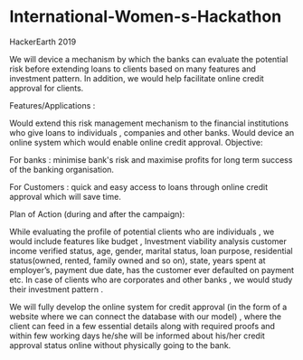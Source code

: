 # International-Women-s-Hackathon
HackerEarth 2019

We will device a mechanism by which the banks can evaluate the potential risk before extending loans to clients based on many features and investment pattern. In addition, we would help facilitate online credit approval for clients.

Features/Applications :

Would extend this risk management mechanism to the financial institutions who give loans to individuals , companies and other banks.
Would device an online system which would enable online credit approval.
Objective:

For banks : minimise bank's risk and maximise profits for long term success of the banking organisation.

For Customers : quick and easy access to loans through online credit approval which will save time.

Plan of Action (during and after the campaign):

While evaluating the profile of potential clients who are individuals , we would include features like budget , Investment viability analysis customer income verified status, age, gender, marital status, loan purpose, residential status(owned, rented, family owned and so on), state, years spent at employer’s, payment due date, has the customer ever defaulted on payment etc. In case of clients who are corporates and other banks , we would study their investment pattern .

We will fully develop the online system for credit approval (in the form of a website where we can connect the database with our model) , where the client can feed in a few essential details along with required proofs and within few working days he/she will be informed about his/her credit approval status online without physically going to the bank.
